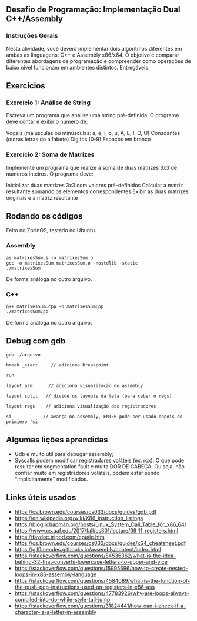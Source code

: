 ## Desafio de Programação: Implementação Dual C++/Assembly
### Instruções Gerais
Nesta atividade, você deverá implementar dois algoritmos diferentes em ambas as linguagens: C++ e Assembly x86/x64. O objetivo é comparar diferentes abordagens de programação e compreender como operações de baixo nível funcionam em ambientes distintos.
Entregáveis

## Exercícios
### Exercício 1: Análise de String
Escreva um programa que analise uma string pré-definida. O programa deve contar e exibir o número de:

Vogais (maiúsculas ou minúsculas: a, e, i, o, u, A, E, I, O, U)
Consoantes (outras letras do alfabeto)
Dígitos (0-9)
Espaços em branco

### Exercício 2: Soma de Matrizes
Implemente um programa que realize a soma de duas matrizes 3x3 de números inteiros. O programa deve:

Inicializar duas matrizes 3x3 com valores pré-definidos
Calcular a matriz resultante somando os elementos correspondentes
Exibir as duas matrizes originais e a matriz resultante

## Rodando os códigos
Feito no ZorinOS, testado no Ubuntu.

### Assembly
```
as matrixesSum.s -o matrixesSum.o
gcc -o matrixesSum matrixesSum.o -nostdlib -static
./matrixesSum
```
De forma análoga no outro arquivo.

### C++
```
g++ matrixesSum.cpp -o matrixesSumCpp
./matrixesSumCpp
```
De forma análoga no outro arquivo.

## Debug com gdb

```
gdb ./arquivo

break _start     // adiciona breakpoint

run

layout asm      // adiciona visualização do assembly 

layout split   // divide os layouts da tela (para caber o regs)

layout regs    // adiciona visualização dos registradores

si            // avança no assembly, ENTER pode ser usado depois do primiero 'si'
```

## Algumas lições aprendidas

* Gdb é muito útil para debugar assembly;
* Syscalls podem modificar registradores voláteis (ex: rcx). O que pode resultar em segmentation fault e muita DOR DE CABEÇA. Ou seja, não confiar muito em registradores voláteis, podem estar sendo "implicitamente" modificados.

## Links úteis usados
* https://cs.brown.edu/courses/cs033/docs/guides/gdb.pdf
* https://en.wikipedia.org/wiki/X86_instruction_listings
* https://blog.rchapman.org/posts/Linux_System_Call_Table_for_x86_64/
* https://www.cs.uaf.edu/2017/fall/cs301/lecture/09_11_registers.html
* https://faydoc.tripod.com/cpu/je.htm
* https://cs.brown.edu/courses/cs033/docs/guides/x64_cheatsheet.pdf
* https://gil0mendes.gitbooks.io/assembly/content/index.html
* https://stackoverflow.com/questions/54536362/what-is-the-idea-behind-32-that-converts-lowercase-letters-to-upper-and-vice
* https://stackoverflow.com/questions/15995696/how-to-create-nested-loops-in-x86-assembly-language
* https://stackoverflow.com/questions/4584089/what-is-the-function-of-the-push-pop-instructions-used-on-registers-in-x86-ass
* https://stackoverflow.com/questions/47783926/why-are-loops-always-compiled-into-do-while-style-tail-jump
* https://stackoverflow.com/questions/31824441/how-can-i-check-if-a-character-is-a-letter-in-assembly
